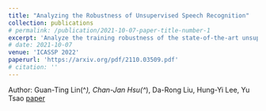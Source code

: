 ```yaml
---
title: "Analyzing the Robustness of Unsupervised Speech Recognition"
collection: publications
# permalink: /publication/2021-10-07-paper-title-number-1
excerpt: 'Analyze the training robustness of the state-of-the-art unsupervised ASR Wav2vec-U.'
# date: 2021-10-07
venue: 'ICASSP 2022'
paperurl: 'https://arxiv.org/pdf/2110.03509.pdf'
# citation: ''
---
```

Author: Guan-Ting Lin\(^*\), Chan-Jan Hsu\(^*\), Da-Rong Liu, Hung-Yi Lee, Yu Tsao
[paper](https://arxiv.org/pdf/2110.03509.pdf)
